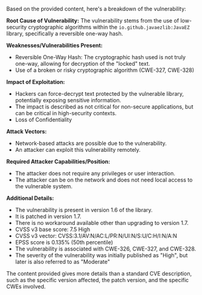Based on the provided content, here's a breakdown of the vulnerability:

**Root Cause of Vulnerability:**
The vulnerability stems from the use of low-security cryptographic algorithms within the `io.github.javaezlib:JavaEZ` library, specifically a reversible one-way hash.

**Weaknesses/Vulnerabilities Present:**
- Reversible One-Way Hash: The cryptographic hash used is not truly one-way, allowing for decryption of the "locked" text.
- Use of a broken or risky cryptographic algorithm (CWE-327, CWE-328)

**Impact of Exploitation:**
- Hackers can force-decrypt text protected by the vulnerable library, potentially exposing sensitive information.
- The impact is described as not critical for non-secure applications, but can be critical in high-security contexts.
- Loss of Confidentiality

**Attack Vectors:**
- Network-based attacks are possible due to the vulnerability.
- An attacker can exploit this vulnerability remotely.

**Required Attacker Capabilities/Position:**
- The attacker does not require any privileges or user interaction.
- The attacker can be on the network and does not need local access to the vulnerable system.

**Additional Details:**
- The vulnerability is present in version 1.6 of the library.
- It is patched in version 1.7.
- There is no workaround available other than upgrading to version 1.7.
- CVSS v3 base score: 7.5 High
- CVSS v3 vector: CVSS:3.1/AV:N/AC:L/PR:N/UI:N/S:U/C:H/I:N/A:N
- EPSS score is 0.135% (50th percentile)
- The vulnerability is associated with CWE-326, CWE-327, and CWE-328.
- The severity of the vulnerability was initially published as "High", but later is also referred to as "Moderate"

The content provided gives more details than a standard CVE description, such as the specific version affected, the patch version, and the specific CWEs involved.